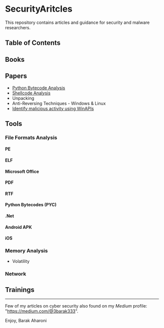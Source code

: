 # SecurityAritcles
This repository contains articles and guidance for security and malware researchers.

## Table of Contents

## Books

## Papers
* [Python Bytecode Analysis](https://betterprogramming.pub/analysis-of-compiled-python-files-629d8adbe787)
* [Shellcode Analysis](https://infosecwriteups.com/shellcode-analysis-313bf4ca4dec)
* Unpacking
* Anti-Reversing Techniques - Windows & Linux
* [Identify malicious activity using WinAPIs](https://medium.com/@3barak333/identifying-malicious-activity-using-winapis-0e0ef8ba20a7)



## Tools
### File Formats Analysis
#### PE
#### ELF
#### Microsoft Office
#### PDF
#### RTF
#### Python Bytecodes (PYC)
#### .Net
#### Android APK
#### iOS

### Memory Analysis
* Volatility

### Network 


## Trainings






--------------------------------------------------------------------------------------------------------
Few of my articles on cyber security also found on my *Medium* profile: "https://medium.com/@3barak333".

Enjoy,
Barak Aharoni
